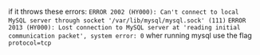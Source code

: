 
if it throws these errors:
```ERROR 2002 (HY000): Can't connect to local MySQL server through socket '/var/lib/mysql/mysql.sock' (111)```
```ERROR 2013 (HY000): Lost connection to MySQL server at 'reading initial communication packet', system error: 0```
wher running mysql use the flag ```protocol=tcp```
